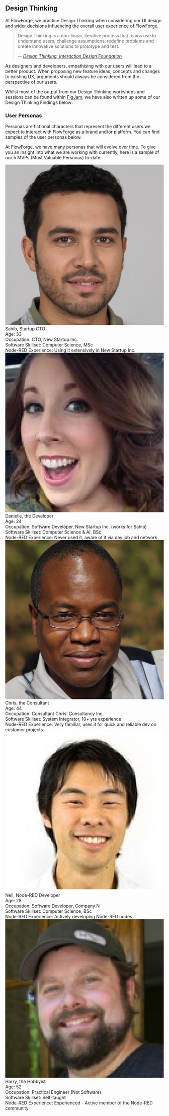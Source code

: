 ## Design Thinking

At FlowForge, we practice Design Thinking when considering our UI design and wider decisions influencing the overall user experience of FlowForge.

> Design Thinking is a non-linear, iterative process that teams use to understand users, challenge assumptions, redefine problems and create innovative solutions to prototype and test.
>
> -- <cite>[_Design Thinking, Interaction Design Foundation_](https://www.interaction-design.org/literature/topics/design-thinking)</cite>

As designers and developers, empathising with our users will lead to a better product. When proposing new feature ideas, concepts and changes to existing UX, arguments should always be considered from the perspective of our users. 

Whilst most of the output from our Design Thinking workshops and sessions can be found within [FigJam](#figjam-(more-info)), we have also written up some of our Design Thinking Findings below:
### User Personas

Personas are fictional characters that represent the different users we expect to interact with FlowForge as a brand and/or platform. You can find samples of the user personas below.

At FlowForge, we have many personas that will evolve over time. To give you an insight into what we are working with currently, here is a sample of our 5 MVPs (Most Valuable Personas) to-date:

<div class="grid grid-cols-2 gap-4">
    <div class="rounded-md bg-gray-900 text-white p-4 border-2 border-black">
        <div class="py-2 text-center border-b-2 border-red-400">
            <img class="w-32 rounded-md border-2 border-white m-auto" src="../images/personas/sahib.jpg">
            <label class="block mt-2 font-bold">Sahib, Startup CTO</label>
        </div>
        <div class="py-2">
            <div class="flex flex-col">
                <label class="font-bold">Age:</label>
                <span class="leading-6">33</span>
            </div>
            <div class="flex flex-col mt-1">
                <label class="font-bold">Occupation:</label>
                <span class="leading-6">CTO, New Startup Inc.</span>
            </div>
            <div class="flex flex-col mt-1">
                <label class="font-bold">Software Skillset:</label>
                <span class="leading-6">Computer Science, MSc</span>
            </div>
            <div class="flex flex-col mt-1">
                <label class="font-bold">Node-RED Experience:</label>
                <span class="leading-6">Using it extensively in New Startup Inc.</span>
            </div>
        </div>
    </div>
    <div class="rounded-md bg-gray-900 text-white p-4 border-2 border-black">
        <div class="py-2 text-center border-b-2 border-red-400">
            <img class="w-32 rounded-md border-2 border-white m-auto" src="../images/personas/danielle.jpg">
            <label class="block mt-2 font-bold">Danielle, the Developer</label>
        </div>
        <div class="py-2">
            <div class="flex flex-col">
                <label class="font-bold">Age:</label>
                <span class="leading-6">24</span>
            </div>
            <div class="flex flex-col mt-1">
                <label class="font-bold">Occupation:</label>
                <span class="leading-6">Software Developer, New Startup Inc. (works for Sahib)</span>
            </div>
            <div class="flex flex-col mt-1">
                <label class="font-bold">Software Skillset:</label>
                <span class="leading-6">Computer Science & AI, BSc</span>
            </div>
            <div class="flex flex-col mt-1">
                <label class="font-bold">Node-RED Experience:</label>
                <span class="leading-6">Never used it, aware of it via day job and network</span>
            </div>
        </div>
    </div>
    <div class="rounded-md bg-gray-900 text-white p-4 border-2 border-black">
        <div class="py-2 text-center border-b-2 border-red-400">
            <img class="w-32 rounded-md border-2 border-white m-auto" src="../images/personas/chris.jpg">
            <label class="block mt-2 font-bold">Chris, the Consultant</label>
        </div>
        <div class="py-2">
            <div class="flex flex-col">
                <label class="font-bold">Age:</label>
                <span class="leading-6">44</span>
            </div>
            <div class="flex flex-col mt-1">
                <label class="font-bold">Occupation:</label>
                <span class="leading-6">Consultant Chris' Consultancy Inc.</span>
            </div>
            <div class="flex flex-col mt-1">
                <label class="font-bold">Software Skillset:</label>
                <span class="leading-6">System Integrator, 10+ yrs experience</span>
            </div>
            <div class="flex flex-col mt-1">
                <label class="font-bold">Node-RED Experience:</label>
                <span class="leading-6">Very familiar, uses it for quick and reliable dev on customer projects</span>
            </div>
        </div>
    </div>
    <div class="rounded-md bg-gray-900 text-white p-4 border-2 border-black">
        <div class="py-2 text-center border-b-2 border-red-400">
            <img class="w-32 rounded-md border-2 border-white m-auto" src="../images/personas/neil.jpg">
            <label class="block mt-2 font-bold">Neil, Node-RED Developer</label>
        </div>
        <div class="py-2">
            <div class="flex flex-col">
                <label class="font-bold">Age:</label>
                <span class="leading-6">28</span>
            </div>
            <div class="flex flex-col mt-1">
                <label class="font-bold">Occupation:</label>
                <span class="leading-6">Software Developer, Company N</span>
            </div>
            <div class="flex flex-col mt-1">
                <label class="font-bold">Software Skillset:</label>
                <span class="leading-6">Computer Science, BSc</span>
            </div>
            <div class="flex flex-col mt-1">
                <label class="font-bold">Node-RED Experience:</label>
                <span class="leading-6">Actively developing Node-RED nodes</span>
            </div>
        </div>
    </div>
    <div class="rounded-md bg-gray-900 text-white p-4 border-2 border-black">
        <div class="py-2 text-center border-b-2 border-red-400">
            <img class="w-32 rounded-md border-2 border-white m-auto" src="../images/personas/harry.jpg">
            <label class="block mt-2 font-bold">Harry, the Hobbyist</label>
        </div>
        <div class="py-2">
            <div class="flex flex-col">
                <label class="font-bold">Age:</label>
                <span class="leading-6">52</span>
            </div>
            <div class="flex flex-col mt-1">
                <label class="font-bold">Occupation:</label>
                <span class="leading-6">Practical Engineer (Not Software)</span>
            </div>
            <div class="flex flex-col mt-1">
                <label class="font-bold">Software Skillset:</label>
                <span class="leading-6">Self-taught</span>
            </div>
            <div class="flex flex-col mt-1">
                <label class="font-bold">Node-RED Experience:</label>
                <span class="leading-6">Experienced - Active member of the Node-RED community</span>
            </div>
        </div>
    </div>
</div>